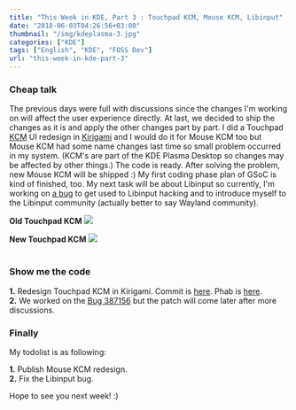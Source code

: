 ```yaml
---
title: "This Week in KDE, Part 3 : Touchpad KCM, Mouse KCM, Libinput"
date: "2018-06-03T04:26:56+03:00"
thumbnail: "/img/kdeplasma-3.jpg"
categories: ["KDE"]
tags: ["English", "KDE", "FOSS Dev"]
url: "this-week-in-kde-part-3"
---
```


### Cheap talk

The previous days were full with discussions since the changes I'm working on will affect the user experience directly. At last, we decided to ship the changes as it is and apply the other changes part by part. I did a Touchpad [KCM](https://techbase.kde.org/Development/Tutorials/KCM_HowTo) UI redesign in [Kirigami](https://www.kde.org/products/kirigami/) and I would do it for Mouse KCM too but Mouse KCM had some name changes last time so small problem occurred in my system. (KCM's are part of the KDE Plasma Desktop so changes may be affected by other things.) The code is ready. After solving the problem, new Mouse KCM will be shipped :) My first coding phase plan of GSoC is kind of finished, too. My next task will be about Libinput so currently, I'm working on [a bug](https://bugs.freedesktop.org/show_bug.cgi?id=106340) to get used to Libinput hacking and to introduce myself to the Libinput community (actually better to say Wayland community).

**Old Touchpad KCM**
![](https://phabricator.kde.org/file/data/v5q2ugniivxaco3t7j7y/PHID-FILE-5smfihd23tgesucnn335/image.png)

**New Touchpad KCM**
![](https://phabricator.kde.org/file/data/eygmifg26ze6m7pkw6r7/PHID-FILE-m4hjo763mal3uzwxuu6l/image.png)
<br>
<br>
<!----------------------CHEAP TALK-->


### Show me the code

**1.** Redesign Touchpad KCM in Kirigami. Commit is [here](https://commits.kde.org/plasma-desktop/dd1244d6676620c06011b6c1db0c0ff3d5cdf0ab). Phab is [here](https://phabricator.kde.org/D13141). </br>
**2.** We worked on the [Bug 387156](https://bugs.kde.org/show_bug.cgi?id=387156) but the patch will come later after more discussions.
<!---------------SHOW ME THE CODE-->


### Finally

My todolist is as following:

**1.** Publish Mouse KCM redesign. </br>
**2.** Fix the Libinput bug.

Hope to see you next week! :)
<!------------------------FINALLY-->
